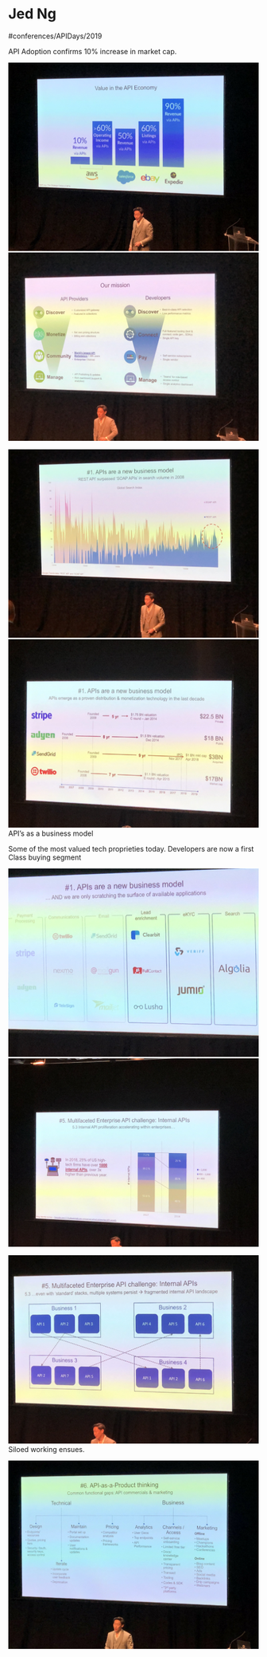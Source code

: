 # Jed Ng
#conferences/APIDays/2019

API Adoption confirms 10% increase in market cap.

![](Jed%20Ng/Photo%2014%20Nov%202019%20at%20094449.jpg)
![](Jed%20Ng/Photo%2014%20Nov%202019%20at%20094934.jpg)

![](Jed%20Ng/Photo%2014%20Nov%202019%20at%20095019.jpg)
![](Jed%20Ng/Photo%2014%20Nov%202019%20at%20095058.jpg)
API’s as a business model

Some of the most valued tech proprieties today. Developers are now a first Class buying segment

![](Jed%20Ng/Photo%2014%20Nov%202019%20at%20095207.jpg)
![](Jed%20Ng/Photo%2014%20Nov%202019%20at%20100236.jpg)

![](Jed%20Ng/Photo%2014%20Nov%202019%20at%20100334.jpg)
Siloed working ensues. 

![](Jed%20Ng/Photo%2014%20Nov%202019%20at%20100401.jpg)

